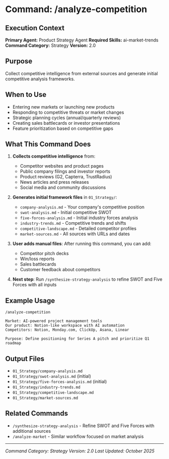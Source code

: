 # Command: /analyze-competition

## Execution Context
**Primary Agent:** Product Strategy Agent
**Required Skills:** ai-market-trends
**Command Category:** Strategy
**Version:** 2.0

## Purpose
Collect competitive intelligence from external sources and generate initial competitive analysis frameworks.

## When to Use
- Entering new markets or launching new products
- Responding to competitive threats or market changes
- Strategic planning cycles (annual/quarterly reviews)
- Creating sales battlecards or investor presentations
- Feature prioritization based on competitive gaps

## What This Command Does
1. **Collects competitive intelligence** from:
   - Competitor websites and product pages
   - Public company filings and investor reports
   - Product reviews (G2, Capterra, TrustRadius)
   - News articles and press releases
   - Social media and community discussions

2. **Generates initial framework files** in `01_Strategy/`:
   - `company-analysis.md` - Your company's competitive position
   - `swot-analysis.md` - Initial competitive SWOT
   - `five-forces-analysis.md` - Initial industry forces analysis
   - `industry-trends.md` - Competitive trends and shifts
   - `competitive-landscape.md` - Detailed competitor profiles
   - `market-sources.md` - All sources with URLs and dates

3. **User adds manual files**: After running this command, you can add:
   - Competitor pitch decks
   - Win/loss reports
   - Sales battlecards
   - Customer feedback about competitors

4. **Next step**: Run `/synthesize-strategy-analysis` to refine SWOT and Five Forces with all inputs

## Example Usage
```
/analyze-competition

Market: AI-powered project management tools
Our product: Notion-like workspace with AI automation
Competitors: Notion, Monday.com, ClickUp, Asana, Linear

Purpose: Define positioning for Series A pitch and prioritize Q1 roadmap
```

## Output Files
- `01_Strategy/company-analysis.md`
- `01_Strategy/swot-analysis.md` (initial)
- `01_Strategy/five-forces-analysis.md` (initial)
- `01_Strategy/industry-trends.md`
- `01_Strategy/competitive-landscape.md`
- `01_Strategy/market-sources.md`

## Related Commands
- `/synthesize-strategy-analysis` - Refine SWOT and Five Forces with additional sources
- `/analyze-market` - Similar workflow focused on market analysis

---

*Command Category: Strategy*
*Version: 2.0*
*Last Updated: October 2025*
